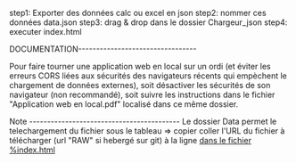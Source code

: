 step1: Exporter des données calc ou excel en json
step2: nommer ces données data.json
step3: drag & drop dans le dossier Chargeur_json
step4: executer index.html



DOCUMENTATION---------------------------------

Pour faire tourner une application web en local sur un ordi (et éviter les erreurs CORS  liées aux sécurités des navigateurs récents qui empèchent le chargement de données externes), soit désactiver les sécurités de son navigateur (non recommandé), soit suivre les instructions dans le fichier "Application web en local.pdf" localisé dans ce même dossier.



Note ------------------------------------------
Le dossier Data permet le telechargement du fichier sous le tableau
=> copier coller l'URL du fichier à télécharger (url "RAW" si hebergé sur git) à la ligne  <a href="https://github.com/YpbGIT/COSAV1-pub/raw/main/Data/Collecte%20de%20donn%C3%A9es%20communication%20savante%20%20(r%C3%A9ponses)%20(3).xlsx" class="download-button"> dans le fichier %index.html


